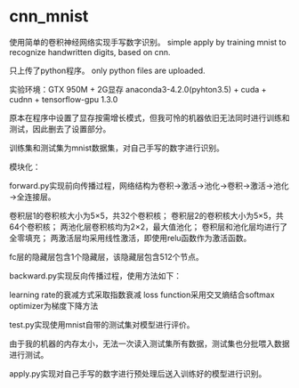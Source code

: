 # cnn_mnist
使用简单的卷积神经网络实现手写数字识别。
simple apply by training mnist to recognize handwritten digits, based on cnn.

只上传了python程序。
only python files are uploaded.

实验环境：GTX 950M + 2G显存
        anaconda3-4.2.0(pyhton3.5) + cuda + cudnn + tensorflow-gpu 1.3.0

原本在程序中设置了显存按需增长模式，但我可怜的机器依旧无法同时进行训练和测试，因此删去了设置部分。

训练集和测试集为mnist数据集，对自己手写的数字进行识别。

模块化：

forward.py实现前向传播过程，网络结构为卷积→激活→池化→卷积→激活→池化→全连接层。

卷积层1的卷积核大小为5×5，共32个卷积核；
卷积层2的卷积核大小为5×5，共64个卷积核；
两池化层卷积核均为2×2，最大值池化；
卷积层和池化层均进行了全零填充；
两激活层均采用线性激活，即使用relu函数作为激活函数。

fc层的隐藏层包含1个隐藏层，该隐藏层包含512个节点。


backward.py实现反向传播过程，使用方法如下：

learning rate的衰减方式采取指数衰减
loss function采用交叉熵结合softmax
optimizer为梯度下降方法


test.py实现使用mnist自带的测试集对模型进行评价。

由于我的机器的内存太小，无法一次读入测试集所有数据，测试集也分批喂入数据进行测试。


apply.py实现对自己手写的数字进行预处理后送入训练好的模型进行识别。

